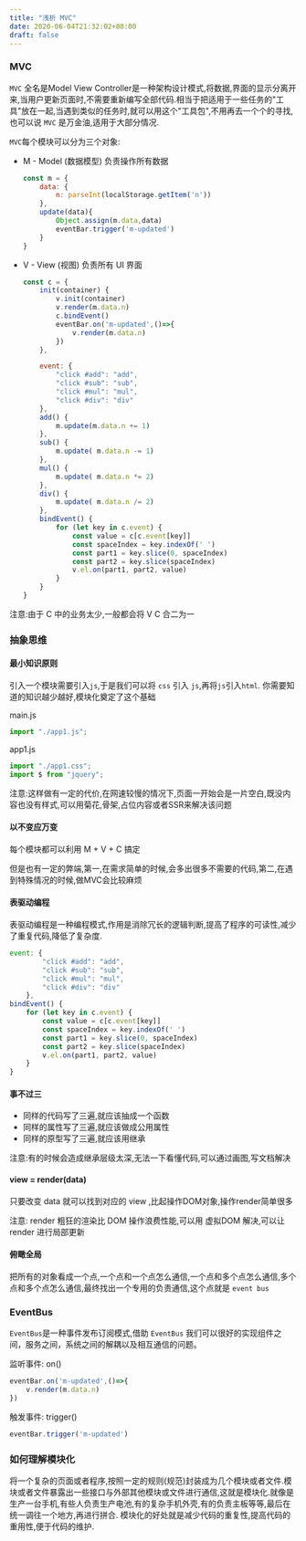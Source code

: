 ```yaml
---
title: "浅析 MVC"
date: 2020-06-04T21:32:02+08:00
draft: false
---
```


### MVC

`MVC` 全名是Model View Controller是一种架构设计模式,将数据,界面的显示分离开来,当用户更新页面时,不需要重新编写全部代码.相当于把适用于一些任务的"工具"放在一起,当遇到类似的任务时,就可以用这个"工具包",不用再去一个个的寻找,也可以说 `MVC` 是万金油,适用于大部分情况.

`MVC`每个模块可以分为三个对象:

* M - Model (数据模型) 负责操作所有数据
    ```javascript
    const m = {
        data: {
            n: parseInt(localStorage.getItem('n'))
        },
        update(data){
            Object.assign(m.data,data)
            eventBar.trigger('m-updated')
        }
    }
    ```

* V - View (视图) 负责所有 UI 界面
    ```javascript
    const c = {
        init(container) {
            v.init(container)
            v.render(m.data.n)
            c.bindEvent()
            eventBar.on('m-updated',()=>{
                v.render(m.data.n)
            })
        },

        event: {
            "click #add": "add",
            "click #sub": "sub",
            "click #mul": "mul",
            "click #div": "div"
        },
        add() {
            m.update(m.data.n += 1)
        },
        sub() {
            m.update( m.data.n -= 1)
        },
        mul() {
            m.update( m.data.n *= 2)
        },
        div() {
            m.update( m.data.n /= 2)
        },
        bindEvent() {
            for (let key in c.event) {
                const value = c[c.event[key]]
                const spaceIndex = key.indexOf(' ')
                const part1 = key.slice(0, spaceIndex)
                const part2 = key.slice(spaceIndex)
                v.el.on(part1, part2, value)
            }
        }
    }
    ```
    
注意:由于 C 中的业务太少,一般都会将 V C 合二为一

### 抽象思维

#### 最小知识原则

引入一个模块需要引入`js`,于是我们可以将 `css` 引入 `js`,再将`js`引入`html`.
你需要知道的知识越少越好,模块化奠定了这个基础

main.js

```javascript
import "./app1.js";
```

app1.js

```javascript
import "./app1.css";
import $ from "jquery";
```
注意:这样做有一定的代价,在网速较慢的情况下,页面一开始会是一片空白,既没内容也没有样式,可以用菊花,骨架,占位内容或者SSR来解决该问题

#### 以不变应万变

每个模块都可以利用 M + V + C 搞定

但是也有一定的弊端,第一,在需求简单的时候,会多出很多不需要的代码,第二,在遇到特殊情况的时候,做MVC会比较麻烦

#### 表驱动编程

表驱动编程是一种编程模式,作用是消除冗长的逻辑判断,提高了程序的可读性,减少了重复代码,降低了复杂度.

```javascript
event: {
        "click #add": "add",
        "click #sub": "sub",
        "click #mul": "mul",
        "click #div": "div"
    },
bindEvent() {
    for (let key in c.event) {
        const value = c[c.event[key]]
        const spaceIndex = key.indexOf(' ')
        const part1 = key.slice(0, spaceIndex)
        const part2 = key.slice(spaceIndex)
        v.el.on(part1, part2, value)
    }
}
```

#### 事不过三

* 同样的代码写了三遍,就应该抽成一个函数
* 同样的属性写了三遍,就应该做成公用属性
* 同样的原型写了三遍,就应该用继承

注意:有的时候会造成继承层级太深,无法一下看懂代码,可以通过画图,写文档解决

#### view = render(data)

只要改变 data 就可以找到对应的 view ,比起操作DOM对象,操作render简单很多

注意: render 粗狂的渲染比 DOM 操作浪费性能,可以用 虚拟DOM 解决,可以让 render 进行局部更新

#### 俯瞰全局

把所有的对象看成一个点,一个点和一个点怎么通信,一个点和多个点怎么通信,多个点和多个点怎么通信,最终找出一个专用的负责通信,这个点就是 `event bus`

### EventBus

`EventBus`是一种事件发布订阅模式,借助 `EventBus` 我们可以很好的实现组件之间，服务之间，系统之间的解耦以及相互通信的问题。


监听事件: on()
```javascript
eventBar.on('m-updated',()=>{
    v.render(m.data.n)
})
```

触发事件: trigger()
```javascript
eventBar.trigger('m-updated')
```


### 如何理解模块化

将一个复杂的页面或者程序,按照一定的规则(规范)封装成为几个模块或者文件.模块或者文件暴露出一些接口与外部其他模块或文件进行通信,这就是模块化.就像是生产一台手机,有些人负责生产电池,有的复杂手机外壳,有的负责主板等等,最后在统一调往一个地方,再进行拼合.
模块化的好处就是减少代码的重复性,提高代码的重用性,便于代码的维护.
